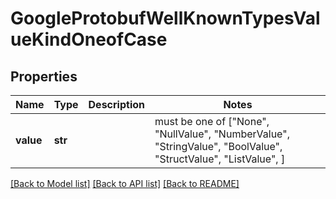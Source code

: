 # GoogleProtobufWellKnownTypesValueKindOneofCase


## Properties
Name | Type | Description | Notes
------------ | ------------- | ------------- | -------------
**value** | **str** |  |  must be one of ["None", "NullValue", "NumberValue", "StringValue", "BoolValue", "StructValue", "ListValue", ]

[[Back to Model list]](../README.md#documentation-for-models) [[Back to API list]](../README.md#documentation-for-api-endpoints) [[Back to README]](../README.md)


